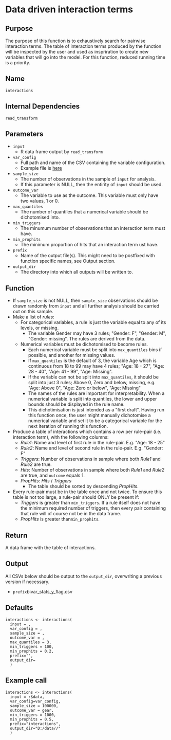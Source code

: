 # Data driven interaction terms

## Purpose
The purpose of this function is to exhaustively search for pairwise interaction terms.
The table of interaction terms produced by the function will be inspected by the user and used as inspriration to create new variables that will go into the model.
For this function, reduced running time is a priority.

## Name
`interactions`

## Internal Dependencies
`read_transform`

## Parameters
* `input`
  * R data frame output by `read_transform`
* `var_config`
  * Full path and name of the CSV containing the variable configuration.
  * Example file is [here](../example_metadata_files/var_config.csv)
* `sample_size`
  * The number of observations in the sample of `input` for analysis.
  * If this parameter is NULL, then the entirity of  `input` should be used.
* `outcome_var`
  * The variable to use as the outcome. This variable must only have two values, 1 or 0.
* `max_quantiles`
  * The number of quantiles that a numerical variable should be dichotomised into.
* `min_triggers`
  * The minumum number of observations that an interaction term must have.
* `min_prophits`
  * The minimum proportion of hits that an interaction term ust have.
* `prefix`
  * Name of the output file(s). This might need to be postfixed with function specific names, see Output section.
* `output_dir`
  * The directory into which all outputs will be written to.

## Function
* If `sample_size` is not NULL, then `sample_size` observations should be drawn randomly from `input` and all further analysis should be carried out on this sample.
* Make a list of _rules_:
  * For categorical variables, a rule is just the variable equal to any of its levels, or missing.
    * The variable Gender may have 3 rules; "Gender: F", "Gender: M", "Gender: missing". The rules are derived from the data.
  * Numerical variables must be dichotomised to become rules.
    * Each numerical variable must be split into `max_quantiles` bins if possible, and another for missing values.
    * If `max_quantiles` is the default of 3, the variable Age which is continuous from 18 to 99 may have 4 rules; "Age: 18 - 27", "Age: 28 - 40", "Age: 41 - 99", "Age: Missing".
    * If the variable can not be split into `max_quantiles`, it should be split into just 3 rules; Above 0, Zero and below, missing, e.g. "Age: Above 0", "Age: Zero or below", "Age: Missing"
    * The names of the rules are important for interpretability. When a numerical variable is split into quantiles, the lower and upper bounds should be displayed in the rule name.
    * This dichotimisation is just intended as a "first draft". Having run this function once, the user might manually dichotomise a numerical variable and set it to be a categorical variable for the next iteration of running this function.
* Produce a table of interactions which contains a row per rule-pair (i.e. interaction term), with the following columns:
  * _Rule1_: Name and level of first rule in the rule-pair. E.g. "Age: 18 - 25"
  * _Rule2_: Name and level of second rule in the rule-pair. E.g. "Gender: F"
  * _Triggers_: Number of observations in sample where both _Rule1_ and _Rule2_ are true.
  * _Hits_: Number of observations in sample where both _Rule1_ and _Rule2_ are true, and `outcome` equals 1.
  * _PropHits_: _Hits_ / _Triggers_
    * The table should be sorted by descending _PropHits_.
* Every rule-pair must be in the table once and not twice. To ensure this table is not too large, a rule-pair should ONLY be present if:
  * _Triggers_ is greater than `min_triggers`. If a rule itself does not have the minimum required number of triggers, then every pair containing that rule will of course not be in the data frame.
  * _PropHits_ is greater than`min_prophits`.

## Return
A data frame with the table of interactions.

## Output
All CSVs below should be output to the `output_dir`, overwriting a previous version if necessary.
* `prefix`bivar_stats_y_flag.csv

## Defaults
```
interactions <- interactions(
  input = ,
  var_config = ,
  sample_size = ,
  outcome_var = ,
  max_quantiles = 3,
  min_triggers = 100,
  min_prophits = 0.2,
  prefix='',
  output_dir=
  )
```

## Example call
```
interactions <- interactions(
  input = r$data,
  var_config=var_config,
  sample_size = 100000,
  outcome_var = gear,
  min_triggers = 1000,
  min_prophits = 0.5,
  prefix="interactions",
  output_dir="D:/data//"
  )
```
